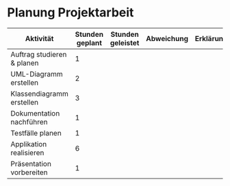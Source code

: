 # Planung Projektarbeit

| Aktivität                  | Stunden geplant | Stunden geleistet | Abweichung | Erklärung |
| -------------------------- | --------------- | ----------------- | ---------- | --------- |
| Auftrag studieren & planen | 1               |                   |            |           |
| UML-Diagramm erstellen     | 2               |                   |            |           |
| Klassendiagramm erstellen  | 3               |                   |            |           |
| Dokumentation nachführen   | 1               |                   |            |           |
| Testfälle planen           | 1               |                   |            |           |
| Applikation realisieren    | 6               |                   |            |           |
| Präsentation vorbereiten   | 1               |                   |            |           |
